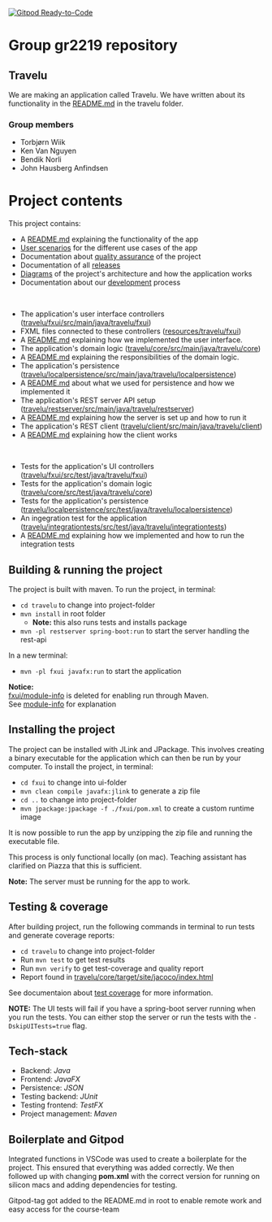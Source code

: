 [![Gitpod Ready-to-Code](https://img.shields.io/badge/Gitpod-Ready--to--Code-blue?logo=gitpod)](https://gitpod.stud.ntnu.no/#https://gitlab.stud.idi.ntnu.no/it1901/groups-2022/gr2219/gr2219.git)

# Group gr2219 repository

## Travelu

We are making an application called Travelu. We have written about its functionality in the [README.md](travelu/README.md) in the travelu folder.

### Group members

- Torbjørn Wiik
- Ken Van Nguyen
- Bendik Norli
- John Hausberg Anfindsen

# Project contents

This project contains:

- A [README.md](travelu/README.md) explaining the functionality of the app
- [User scenarios](docs/user-scenarios) for the different use cases of the app
- Documentation about [quality assurance](docs/quality-assurance) of the project
- Documentation of all [releases](docs/releases)
- [Diagrams](docs/diagrams) of the project's architecture and how the application works
- Documentation about our [development](docs/development) process

<br>

- The application's user interface controllers ([travelu/fxui/src/main/java/travelu/fxui](travelu/fxui/src/main/java/travelu/fxui))
- FXML files connected to these controllers ([resources/travelu/fxui](travelu/fxui/src/main/resources/travelu/fxui))
- A [README.md](/travelu/fxui/README.md) explaining how we implemented the user interface.
- The application's domain logic  ([travelu/core/src/main/java/travelu/core](travelu/core/src/main/java/travelu/core))
- A [README.md](/travelu/core/README.md) explaining the responsibilities of the domain logic.
- The application's persistence  ([travelu/localpersistence/src/main/java/travelu/localpersistence](travelu/localpersistence/src/main/java/travelu/localpersistence))
- A [README.md](travelu/localpersistence/README.md) about what we used for persistence and how we implemented it
- The application's REST server API setup  ([travelu/restserver/src/main/java/travelu/restserver](travelu/restserver/src/main/java/travelu/restserver))
- A [README.md](travelu/restserver/README.md) explaining how the server is set up and how to run it
- The application's REST client  ([travelu/client/src/main/java/travelu/client](travelu/client/src/main/java/travelu/client))
- A [README.md](travelu/client/README.md) explaining how the client works

<br>

- Tests for the application's UI controllers ([travelu/fxui/src/test/java/travelu/fxui](travelu/fxui/src/test/java/travelu/fxui))
- Tests for the application's domain logic ([travelu/core/src/test/java/travelu/core](travelu/core/src/test/java/travelu/core))
- Tests for the application's persistence ([travelu/localpersistence/src/test/java/travelu/localpersistence](travelu/localpersistence/src/test/java/travelu/localpersistence))
- An ingegration test for the application  ([travelu/integrationtests/src/test/java/travelu/integrationtests](travelu/integrationtests/src/test/java/travelu/integrationtests))
- A [README.md](travelu/integrationtests/README.md) explaining how we implemented and how to run the integration tests

## Building & running the project

The project is built with maven.
To run the project, in terminal:

- `cd travelu` to change into project-folder
- `mvn install` in root folder
  - **Note:** this also runs tests and installs package
- `mvn -pl restserver spring-boot:run` to start the server handling the rest-api

In a new terminal:
- `mvn -pl fxui javafx:run` to start the application

**Notice:**   
[fxui/module-info](travelu/fxui/src/main/java/) is deleted for enabling run through Maven.  
See [module-info](docs/development/module-info.md) for explanation

## Installing the project

The project can be installed with JLink and JPackage. This involves creating a binary executable for the application which can then be run by your computer.
To install the project, in terminal:

- `cd fxui` to change into ui-folder
- `mvn clean compile javafx:jlink` to generate a zip file
- `cd ..` to change into project-folder
- `mvn jpackage:jpackage -f ./fxui/pom.xml` to create a custom runtime image

It is now possible to run the app by unzipping the zip file and running the executable file.

This process is only functional locally (on mac). Teaching assistant has clarified on Piazza that this is sufficient.

**Note:** The server must be running for the app to work.

## Testing & coverage

After building project, run the following commands in terminal to run tests and generate coverage reports:

- `cd travelu` to change into project-folder
- Run `mvn test` to get test results
- Run `mvn verify` to get test-coverage and quality report
- Report found in [travelu/core/target/site/jacoco/index.html](travelu/core/target/site/jacoco/index.html)

See documentaion about [test coverage](docs/quality-assurance/testCoverage.md) for more information.

**NOTE:** The UI tests will fail if you have a spring-boot server running when you run the tests. You can either stop the server or run the tests with the `-DskipUITests=true` flag.

## Tech-stack

- Backend: _Java_
- Frontend: _JavaFX_
- Persistence: _JSON_
- Testing backend: _JUnit_
- Testing frontend: _TestFX_
- Project management: _Maven_

## Boilerplate and Gitpod

Integrated functions in VSCode was used to create a boilerplate for the project. This ensured that everything was added correctly.
We then followed up with changing **pom.xml** with the correct version for running on silicon macs and adding dependencies for testing.

Gitpod-tag got added to the README.md in root to enable remote work and easy access for the course-team
